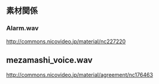 ## 素材関係
### Alarm.wav
http://commons.nicovideo.jp/material/nc227220

## mezamashi_voice.wav
http://commons.nicovideo.jp/material/agreement/nc176463
